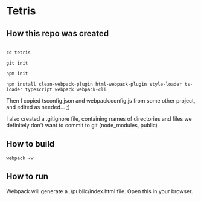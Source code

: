 # Tetris

## How this repo was created

```mkdir tetris

cd tetris

git init

npm init

npm install clean-webpack-plugin html-webpack-plugin style-loader ts-loader typescript webpack webpack-cli
```

Then I copied tsconfig.json and webpack.config.js from some other project, and edited as needed... ;)

I also created a .gitignore file, containing names of directories and files we definitely don't want to commit to git (node_modules, public)

## How to build

`webpack -w`

## How to run

Webpack will generate a ./public/index.html file. Open this in your browser.
